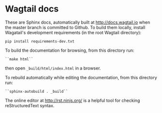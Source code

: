 # Wagtail docs

These are Sphinx docs, automatically built at http://docs.wagtail.io when the master branch is committed to Github. To build them locally, install Wagatail's development requirements (in the root Wagtail directory):

    pip install requirements-dev.txt

To build the documentation for browsing, from this directory run: 

    ``make html`` 

then open ``_build/html/index.html`` in a browser.

To rebuild automatically while editing the documentation, from this directory run:

    ``sphinx-autobuild . _build``

The online editor at http://rst.ninjs.org/ is a helpful tool for checking reStructuredText syntax.
